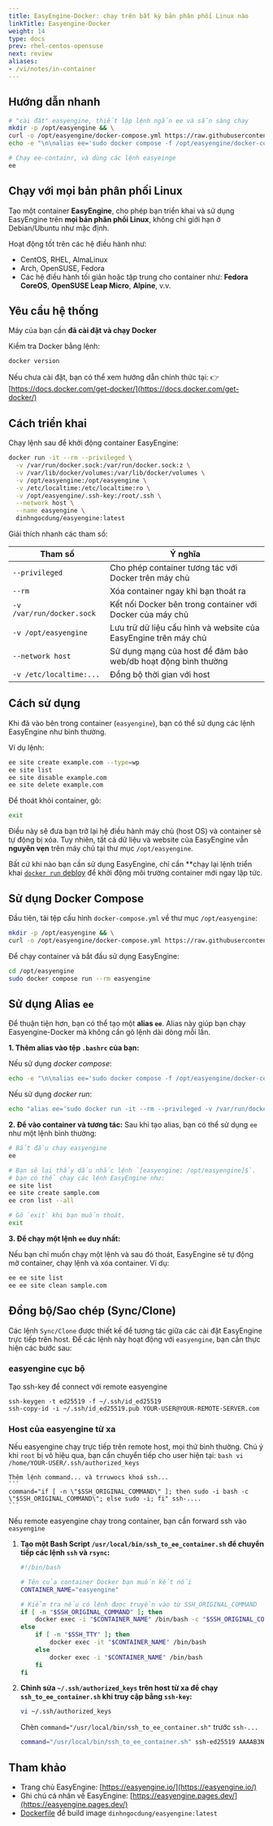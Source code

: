 ```yaml
---
title: EasyEngine-Docker: chạy trên bất kỳ bản phân phối Linux nào
linkTitle: Easyengine-Docker
weight: 14
type: docs
prev: rhel-centos-opensuse
next: review
aliases:
- /vi/notes/in-container
---
```

## Hướng dẫn nhanh

```bash
# "cài đặt" easyengine, thiết lập lệnh ngắn ee và sẵn sàng chạy
mkdir -p /opt/easyengine && \
curl -o /opt/easyengine/docker-compose.yml https://raw.githubusercontent.com/dinhngocdung/easyengine-docker/master/docker-compose.yml && \
echo -e "\n\nalias ee='sudo docker compose -f /opt/easyengine/docker-compose.yml run --rm easyengine'" >> ~/.bashrc && source ~/.bashrc

# Chạy ee-containr, và dùng các lệnh easyeinge
ee
```

## Chạy với mọi bản phân phối Linux

Tạo một container **EasyEngine**, cho phép bạn triển khai và sử dụng EasyEngine trên **mọi bản phân phối Linux**, không chỉ giới hạn ở Debian/Ubuntu như mặc định.

Hoạt động tốt trên các hệ điều hành như:

* CentOS, RHEL, AlmaLinux
* Arch, OpenSUSE, Fedora
* Các hệ điều hành tối giản hoặc tập trung cho container như:
  **Fedora CoreOS**, **OpenSUSE Leap Micro**, **Alpine**, v.v.


## Yêu cầu hệ thống

Máy của bạn cần **đã cài đặt và chạy Docker**

Kiểm tra Docker bằng lệnh:

```bash
docker version
```

Nếu chưa cài đặt, bạn có thể xem hướng dẫn chính thức tại:
👉 [https://docs.docker.com/get-docker/](https://docs.docker.com/get-docker/)


## Cách triển khai

Chạy lệnh sau để khởi động container EasyEngine:

```bash
docker run -it --rm --privileged \
  -v /var/run/docker.sock:/var/run/docker.sock:z \
  -v /var/lib/docker/volumes:/var/lib/docker/volumes \
  -v /opt/easyengine:/opt/easyengine \
  -v /etc/localtime:/etc/localtime:ro \
  -v /opt/easyengine/.ssh-key:/root/.ssh \
  --network host \
  --name easyengine \
  dinhngocdung/easyengine:latest
```

Giải thích nhanh các tham số:

| Tham số                   | Ý nghĩa                                                         |
| ------------------------- | --------------------------------------------------------------- |
| `--privileged`            | Cho phép container tương tác với Docker trên máy chủ            |
| `--rm`                    | Xóa container ngay khi bạn thoát ra                             |
| `-v /var/run/docker.sock` | Kết nối Docker bên trong container với Docker của máy chủ       |
| `-v /opt/easyengine`      | Lưu trữ dữ liệu cấu hình và website của EasyEngine trên máy chủ |
| `--network host`          | Sử dụng mạng của host để đảm bảo web/db hoạt động bình thường   |
| `-v /etc/localtime:...`   | Đồng bộ thời gian với host                                      |


## Cách sử dụng

Khi đã vào bên trong container (`easyengine`), bạn có thể sử dụng các lệnh EasyEngine như bình thường.

Ví dụ lệnh:

```bash
ee site create example.com --type=wp
ee site list
ee site disable example.com
ee site delete example.com
```

Để thoát khỏi container, gõ:

```bash
exit
```

Điều này sẽ đưa bạn trở lại hệ điều hành máy chủ (host OS) và container sẽ tự động bị xóa.
Tuy nhiên, tất cả dữ liệu và website của EasyEngine vẫn **nguyên vẹn** trên máy chủ tại thư mục `/opt/easyengine`.

Bất cứ khi nào bạn cần sử dụng EasyEngine, chỉ cần **chạy lại lệnh triển khai [`docker run` debloy](#how-to-deploy) để khởi động môi trường container mới ngay lập tức.

## Sử dụng Docker Compose

Đầu tiên, tải tệp cấu hình `docker-compose.yml` về thư mục `/opt/easyengine`:

```bash
mkdir -p /opt/easyengine && \
curl -o /opt/easyengine/docker-compose.yml https://raw.githubusercontent.com/dinhngocdung/easyengine-docker/master/docker-compose.yml
```

Để chạy container và bắt đầu sử dụng EasyEngine:

```bash
cd /opt/easyengine
sudo docker compose run --rm easyengine
```


## Sử dụng Alias `ee`

Để thuận tiện hơn, bạn có thể tạo một **alias `ee`**. Alias này giúp bạn chạy Easyengine-Docker mà không cần gõ lệnh dài dòng mỗi lần.

**1. Thêm alias vào tệp `.bashrc` của bạn:**

Nếu sử dụng *docker compose*:

```bash
echo -e "\n\nalias ee='sudo docker compose -f /opt/easyengine/docker-compose.yml run --rm easyengine'" >> "$HOME/.bashrc" && source "$HOME/.bashrc"
```

Nếu sử dụng *docker run*:

```bash
echo "alias ee='sudo docker run -it --rm --privileged -v /var/run/docker.sock:/var/run/docker.sock:z -v /var/lib/docker/volumes:/var/lib/docker/volumes -v /opt/easyengine:/opt/easyengine -v /etc/localtime:/etc/localtime:ro -v /opt/easyengine/.ssh-key:/root/.ssh --network host --name easyengine dinhngocdung/easyengine:latest'" >> "$HOME/.bashrc" && source "$HOME/.bashrc"
```

**2. Để vào container và tương tác:**
Sau khi tạo alias, bạn có thể sử dụng `ee` như một lệnh bình thường:

```bash
# Bắt đầu chạy easyengine
ee

# Bạn sẽ lại thấy dấu nhắc lệnh `[easyengine: /opt/easyengine]$`.
# bạn có thể chạy các lệnh EasyEngine như:
ee site list
ee site create sample.com
ee cron list --all

# Gõ `exit` khi bạn muốn thoát.
exit
```

**3. Để chạy một lệnh `ee` duy nhất:**

Nếu bạn chỉ muốn chạy một lệnh và sau đó thoát, EasyEngine sẽ tự động mở container, chạy lệnh và xóa container. Ví dụ:

```bash
ee ee site list
ee ee site clean sample.com
```

## Đồng bộ/Sao chép (Sync/Clone)

Các lệnh `Sync/Clone` được thiết kế để tương tác giữa các cài đặt EasyEngine trực tiếp trên host. Để các lệnh này hoạt động với `easyengine`, bạn cần thực hiện các bước sau:

### easyengine cục bộ

Tạo ssh-key để connect với remote easyengine

```
ssh-keygen -t ed25519 -f ~/.ssh/id_ed25519
ssh-copy-id -i ~/.ssh/id_ed25519.pub YOUR-USER@YOUR-REMOTE-SERVER.com
```

### Host của easyengine từ xa

Nếu easyengine chạy trực tiếp trên remote host, mọi thứ bình thường. Chú ý khi `root` bị vô hiệu qua, bạn cần chuyển tiếp cho user hiện tại:
    ```bash
    vi /home/YOUR-USER/.ssh/authorized_keys
    ```

    Thêm lệnh command... và trruwocs khoá ssh...
    ```
    command="if [ -n \"$SSH_ORIGINAL_COMMAND\" ]; then sudo -i bash -c \"$SSH_ORIGINAL_COMMAND\"; else sudo -i; fi" ssh-....
    ```
Nếu remote easyengine chạy trong container, bạn cần forward ssh vào `easyengine`


1.  **Tạo một Bash Script `/usr/local/bin/ssh_to_ee_container.sh` để chuyển tiếp các lệnh `ssh` và `rsync`:**
    ```bash
    #!/bin/bash

    # Tên của container Docker bạn muốn kết nối
    CONTAINER_NAME="easyengine"

    # Kiểm tra nếu có lệnh được truyền vào từ SSH_ORIGINAL_COMMAND
    if [ -n "$SSH_ORIGINAL_COMMAND" ]; then
        docker exec -i "$CONTAINER_NAME" /bin/bash -c "$SSH_ORIGINAL_COMMAND"
    else
        if [ -n "$SSH_TTY" ]; then
            docker exec -it "$CONTAINER_NAME" /bin/bash
        else
            docker exec -i "$CONTAINER_NAME" /bin/bash
        fi
    fi
    ```
2.  **Chỉnh sửa `~/.ssh/authorized_keys` trên host từ xa để chạy `ssh_to_ee_container.sh` khi truy cập bằng `ssh-key`:**
    ```bash
    vi ~/.ssh/authorized_keys
    ```
    Chèn `command="/usr/local/bin/ssh_to_ee_container.sh"` trước `ssh-...`
    ```bash
    command="/usr/local/bin/ssh_to_ee_container.sh" ssh-ed25519 AAAAB3NzaC1yc2EAAAADAQABAAABAQ... your_key_comment_or_email
    ```

## Tham khảo

* Trang chủ EasyEngine: [https://easyengine.io/](https://easyengine.io/)
* Ghi chú cá nhân về EasyEngine: [https://easyengine.pages.dev/](https://easyengine.pages.dev/)
* [Dockerfile](https://github.com/dinhngocdung/easyengine-docker/blob/main/Dockerfile) để build image `dinhngocdung/easyengine:latest`
